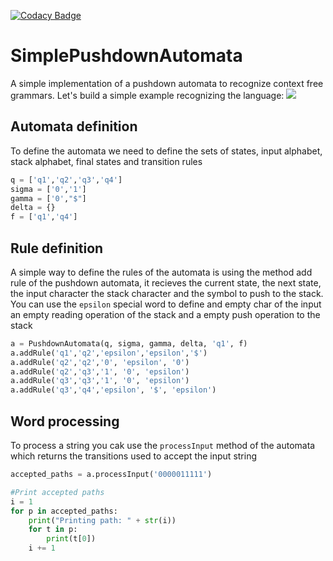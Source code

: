 [![Codacy Badge](https://api.codacy.com/project/badge/Grade/98bf4ba865da4ad29ca30ca61ed60016)](https://www.codacy.com/manual/MaxSob/SimplePushdownAutomata?utm_source=github.com&amp;utm_medium=referral&amp;utm_content=MaxSob/SimplePushdownAutomata&amp;utm_campaign=Badge_Grade)
# SimplePushdownAutomata
A simple implementation of a pushdown automata to recognize context free grammars. Let's build a simple example recognizing the language: <img src="https://latex.codecogs.com/gif.latex?O^n1^n" /> 

## Automata definition 
To define the automata we need to define the sets of states, input alphabet, stack alphabet, final states and transition rules
```python
q = ['q1','q2','q3','q4']
sigma = ['0','1']
gamma = ['0',"$"]
delta = {}
f = ['q1','q4']
```

## Rule definition
A simple way to define the rules of the automata is using the method add rule of the pushdown automata, it recieves the current state, the next state, the input character the stack character and the symbol to push to the stack. You can use the `epsilon` special word to define and empty char of the input an empty reading operation of the stack and a empty push operation to the stack
```python
a = PushdownAutomata(q, sigma, gamma, delta, 'q1', f)
a.addRule('q1','q2','epsilon','epsilon','$')
a.addRule('q2','q2','0', 'epsilon', '0')
a.addRule('q2','q3','1', '0', 'epsilon')
a.addRule('q3','q3','1', '0', 'epsilon')
a.addRule('q3','q4','epsilon', '$', 'epsilon')
```

## Word processing
To process a string you cak use the `processInput` method of the automata which returns the transitions used to accept the input string
```python
accepted_paths = a.processInput('0000011111')

#Print accepted paths
i = 1
for p in accepted_paths:
    print("Printing path: " + str(i))
    for t in p:
        print(t[0])
    i += 1
```

